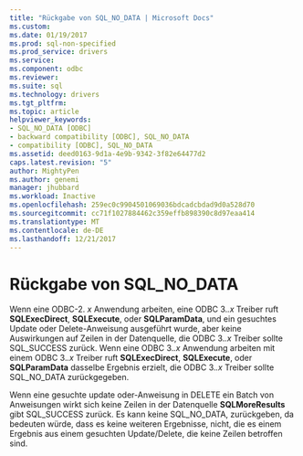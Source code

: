 ```yaml
---
title: "Rückgabe von SQL_NO_DATA | Microsoft Docs"
ms.custom: 
ms.date: 01/19/2017
ms.prod: sql-non-specified
ms.prod_service: drivers
ms.service: 
ms.component: odbc
ms.reviewer: 
ms.suite: sql
ms.technology: drivers
ms.tgt_pltfrm: 
ms.topic: article
helpviewer_keywords:
- SQL_NO_DATA [ODBC]
- backward compatibility [ODBC], SQL_NO_DATA
- compatibility [ODBC], SQL_NO_DATA
ms.assetid: deed0163-9d1a-4e9b-9342-3f82e64477d2
caps.latest.revision: "5"
author: MightyPen
ms.author: genemi
manager: jhubbard
ms.workload: Inactive
ms.openlocfilehash: 259ec0c9904501069036bdcadcbdad9d0a528d70
ms.sourcegitcommit: cc71f1027884462c359effb898390c8d97eaa414
ms.translationtype: MT
ms.contentlocale: de-DE
ms.lasthandoff: 12/21/2017
---
```

# <a name="returning-sqlnodata"></a>Rückgabe von SQL_NO_DATA
Wenn eine ODBC-2. *x* Anwendung arbeiten, eine ODBC 3.*.x* Treiber ruft **SQLExecDirect**, **SQLExecute**, oder **SQLParamData**, und ein gesuchtes Update oder Delete-Anweisung ausgeführt wurde, aber keine Auswirkungen auf Zeilen in der Datenquelle, die ODBC 3.*.x* Treiber sollte SQL_SUCCESS zurück. Wenn eine ODBC 3.*.x* Anwendung arbeiten mit einem ODBC 3.*.x* Treiber ruft **SQLExecDirect**, **SQLExecute**, oder  **SQLParamData** dasselbe Ergebnis erzielt, die ODBC 3.*.x* Treiber sollte SQL_NO_DATA zurückgegeben.  
  
 Wenn eine gesuchte update oder-Anweisung in DELETE ein Batch von Anweisungen wirkt sich keine Zeilen in der Datenquelle **SQLMoreResults** gibt SQL_SUCCESS zurück. Es kann keine SQL_NO_DATA, zurückgeben, da bedeuten würde, dass es keine weiteren Ergebnisse, nicht, die es einem Ergebnis aus einem gesuchten Update/Delete, die keine Zeilen betroffen sind.
